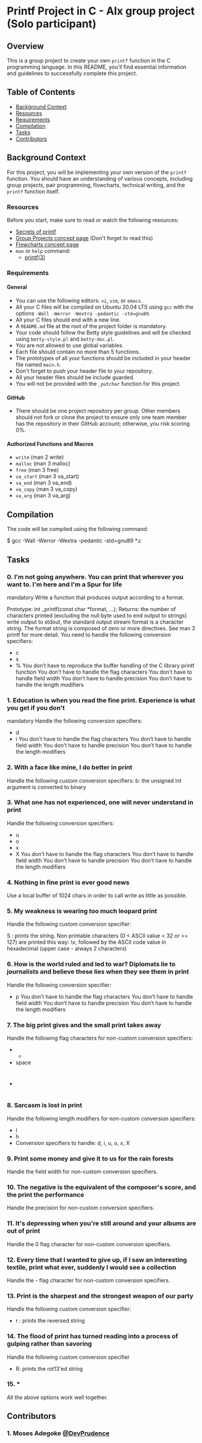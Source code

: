 # Printf Project in C - Alx group project (Solo participant) 

## Overview

This is a group project to create your own `printf` function in the C programming language. In this README, you'll find essential information and guidelines to successfully complete this project.

## Table of Contents

- [Background Context](#background-context)
- [Resources](#resources)
- [Requirements](#requirements)
- [Compilation](#compilation)
- [Tasks](#Tasks)
- [Contributors](#contributors)

## Background Context

For this project, you will be implementing your own version of the `printf` function. You should have an understanding of various concepts, including group projects, pair programming, flowcharts, technical writing, and the `printf` function itself.

### Resources

Before you start, make sure to read or watch the following resources:

- [Secrets of printf](https://www.cypress.com/file/54761/download)
- [Group Projects concept page](#) (Don't forget to read this)
- [Flowcharts concept page](#)
- `man` or `help` command:
  - [printf(3)](https://manpages.ubuntu.com/manpages/focal/man3/printf.3.html)

### Requirements

#### General

- You can use the following editors: `vi`, `vim`, or `emacs`.
- All your C files will be compiled on Ubuntu 20.04 LTS using `gcc` with the options `-Wall -Werror -Wextra -pedantic -std=gnu89`.
- All your C files should end with a new line.
- A `README.md` file at the root of the project folder is mandatory.
- Your code should follow the Betty style guidelines and will be checked using `betty-style.pl` and `betty-doc.pl`.
- You are not allowed to use global variables.
- Each file should contain no more than 5 functions.
- The prototypes of all your functions should be included in your header file named `main.h`.
- Don't forget to push your header file to your repository.
- All your header files should be include guarded.
- You will not be provided with the `_putchar` function for this project.

#### GitHub

- There should be one project repository per group. Other members should not fork or clone the project to ensure only one team member has the repository in their GitHub account; otherwise, you risk scoring 0%.

#### Authorized Functions and Macros

- `write` (man 2 write)
- `malloc` (man 3 malloc)
- `free` (man 3 free)
- `va_start` (man 3 va_start)
- `va_end` (man 3 va_end)
- `va_copy` (man 3 va_copy)
- `va_arg` (man 3 va_arg)

## Compilation

The code will be compiled using the following command:

$ gcc -Wall -Werror -Wextra -pedantic -std=gnu89 *.c

## Tasks

### 0. I'm not going anywhere. You can print that wherever you want to. I'm here and I'm a Spur for life
mandatory
Write a function that produces output according to a format.

Prototype: int _printf(const char *format, ...);
Returns: the number of characters printed (excluding the null byte used to end output to strings)
write output to stdout, the standard output stream
format is a character string. The format string is composed of zero or more directives. See man 3 printf for more detail. You need to handle the following conversion specifiers:
- c
- s
- %
You don’t have to reproduce the buffer handling of the C library printf function
You don’t have to handle the flag characters
You don’t have to handle field width
You don’t have to handle precision
You don’t have to handle the length modifiers

### 1. Education is when you read the fine print. Experience is what you get if you don't
mandatory
Handle the following conversion specifiers:
- d
- i
You don’t have to handle the flag characters
You don’t have to handle field width
You don’t have to handle precision
You don’t have to handle the length modifiers

### 2. With a face like mine, I do better in print
Handle the following custom conversion specifiers:
b: the unsigned int argument is converted to binary

### 3. What one has not experienced, one will never understand in print
Handle the following conversion specifiers:
- u
- o
- x
- X
You don’t have to handle the flag characters
You don’t have to handle field width
You don’t have to handle precision
You don’t have to handle the length modifiers

### 4. Nothing in fine print is ever good news
Use a local buffer of 1024 chars in order to call write as little as possible.

### 5. My weakness is wearing too much leopard print
Handle the following custom conversion specifier:

S : prints the string.
Non printable characters (0 < ASCII value < 32 or >= 127) are printed this way: \x, followed by the ASCII code value in hexadecimal (upper case - always 2 characters)

### 6. How is the world ruled and led to war? Diplomats lie to journalists and believe these lies when they see them in print
Handle the following conversion specifier: 
- p
You don’t have to handle the flag characters
You don’t have to handle field width
You don’t have to handle precision
You don’t have to handle the length modifiers

### 7. The big print gives and the small print takes away
Handle the following flag characters for non-custom conversion specifiers:
- +
- space
- #

### 8. Sarcasm is lost in print
Handle the following length modifiers for non-custom conversion specifiers:
- l
- h
- Conversion specifiers to handle: d, i, u, o, x, X

### 9. Print some money and give it to us for the rain forests
Handle the field width for non-custom conversion specifiers.

### 10. The negative is the equivalent of the composer's score, and the print the performance
Handle the precision for non-custom conversion specifiers.

### 11. It's depressing when you're still around and your albums are out of print
Handle the 0 flag character for non-custom conversion specifiers.

### 12. Every time that I wanted to give up, if I saw an interesting textile, print what ever, suddenly I would see a collection
Handle the - flag character for non-custom conversion specifiers.

### 13. Print is the sharpest and the strongest weapon of our party
Handle the following custom conversion specifier:
- r : prints the reversed string

### 14. The flood of print has turned reading into a process of gulping rather than savoring
Handle the following custom conversion specifier
- R: prints the rot13'ed string

### 15. *
All the above options work well together.

## Contributors

### 1. Moses Adegoke [@DevPrudence](https://github.com/DevPrudence)
